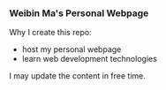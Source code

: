 ### Weibin Ma's Personal Webpage
Why I create this repo:
  - host my personal webpage
  - learn web development technologies

I may update the content in free time.
